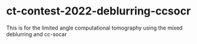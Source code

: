 # ct-contest-2022-deblurring-ccsocr
This is for the limited angle computational tomography using the mixed deblurring and cc-socar
